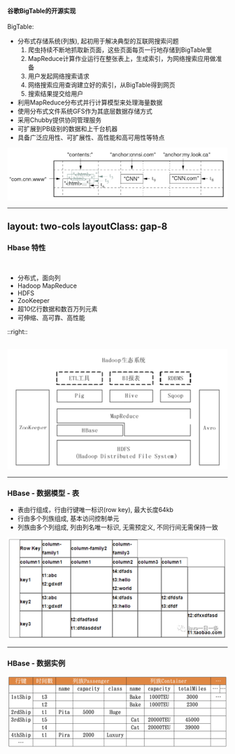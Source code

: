 #### 谷歌BigTable的开源实现

<v-switch>

BigTable:
- 分布式存储系统(列族), 起初用于解决典型的互联网搜索问题
    1. 爬虫持续不断地抓取新页面，这些页面每页一行地存储到BigTable里 
    2. MapReduce计算作业运行在整张表上，生成索引，为网络搜索应用做准备
    3. 用户发起网络搜索请求
    4. 网络搜索应用查询建立好的索引，从BigTable得到网页 
    5. 搜索结果提交给用户
- 利用MapReduce分布式并行计算模型来处理海量数据
- 使用分布式文件系统GFS作为其底层数据存储方式
- 采用Chubby提供协同管理服务
- 可扩展到PB级别的数据和上千台机器
- 具备广泛应用性、可扩展性、高性能和高可用性等特点

</v-switch>

<img class="w-100" border="rounded" src="../images/web_crawler.png">

---
layout: two-cols
layoutClass: gap-8
---

### Hbase 特性

<br>

- 分布式，面向列
- Hadoop MapReduce
- HDFS
- ZooKeeper
- 超10亿行数据和数百万列元素
- 可伸缩、高可靠、高性能

::right::

<br>

<img class="w-100" border="rounded" src="../images/hbase.png">

---

### HBase - 数据模型 - 表

- 表由行组成，行由行键唯一标识(row key), 最大长度64kb
- 行由多个列族组成, 基本访问控制单元
- 列族由多个列组成, 列由列名唯一标识, 无需预定义, 不同行间无需保持一致

<img class="w-100" border="rounded" src="../images/hbase_data.png">

---

### HBase - 数据实例


<img class="w-100" border="rounded" src="../images/hbase_example.png">